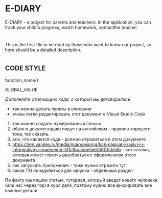 # E-DIARY
E-DIARY - a project for parents and teachers. In the application, you can track your child's progress, watch homework, contactthe teacher.
#
This is the first file to be read by those who want to know our project, so here should be a detailed description.
#
## CODE STYLE
function_name()

GLOBAL_VALUE

*Дополняйте стилизацию кода, о которой мы договорились*

* так можно делать пункты в описании
* очень легко редактировать этот документ в Visual Studio Code
1. так можно создать нумерованный список
2. обычно документацию пишут на английском - правило хорошего тона, так сказать.
3. все, что касается кода - должно отражаться в этом документе
4. https://zen.yandex.ru/media/nuancesprog/kak-napisat-krasivyi-i-informativnyi-readmemd-5f1c1bcadae5eb15901cb5db - вот ссылка, которая может помочь разобраться с оформлением этого документа
5. как запускать приложение - тоже нужно отразить тут
6. какое ПО понадобиться для запуска - обдельный раздел

По факту мы пишем статью, туториал, который введет нового человека (или нас через год) в курс дела, поэтому нужно все фиксировать все важные детали.

